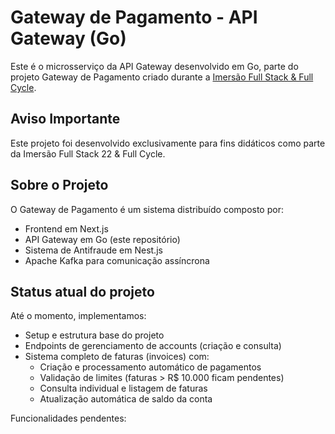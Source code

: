 # Gateway de Pagamento - API Gateway (Go)

Este é o microsserviço da API Gateway desenvolvido em Go, parte do projeto Gateway de Pagamento criado durante a [Imersão Full Stack & Full Cycle](https://imersao.fullcycle.com.br/evento/). 

## Aviso Importante

Este projeto foi desenvolvido exclusivamente para fins didáticos como parte da Imersão Full Stack 22 & Full Cycle.


## Sobre o Projeto

O Gateway de Pagamento é um sistema distribuído composto por:
- Frontend em Next.js
- API Gateway em Go (este repositório)
- Sistema de Antifraude em Nest.js
- Apache Kafka para comunicação assíncrona

## Status atual do projeto
Até o momento, implementamos:
- Setup e estrutura base do projeto
- Endpoints de gerenciamento de accounts (criação e consulta)
- Sistema completo de faturas (invoices) com:
  - Criação e processamento automático de pagamentos
  - Validação de limites (faturas > R$ 10.000 ficam pendentes)
  - Consulta individual e listagem de faturas
  - Atualização automática de saldo da conta

Funcionalidades pendentes:
- Integração com Apache Kafka para:
  - Envio de transações para o microsserviço de antifraude
  - Consumo de respostas do serviço de antifraude
- Processamento de pagamentos baseado na análise de fraude


## Arquitetura da aplicação
[Visualize a arquitetura completa aqui](https://link.excalidraw.com/readonly/Nrz6WjyTrn7IY8ZkrZHy)

## Pré-requisitos

- [Go](https://golang.org/doc/install) 1.24 ou superior
- [Docker](https://www.docker.com/get-started)
  - Para Windows: [WSL2](https://docs.docker.com/desktop/windows/wsl/) é necessário
- [golang-migrate](https://github.com/golang-migrate/migrate)
  - Instalação: `go install -tags 'postgres' github.com/golang-migrate/migrate/v4/cmd/migrate@latest`
- [Extensão REST Client](https://marketplace.visualstudio.com/items?itemName=humao.rest-client) (opcional, para testes)

## Setup do Projeto

1. Clone o repositório:
```bash
git clone https://github.com/devfullcycle/imersao22.git
cd imersao22/go-gateway
```

2. Configure as variáveis de ambiente:
```bash
cp .env.example .env
```

3. Inicie o banco de dados:
```bash
docker compose up -d
```

4. Execute as migrations:
```bash
migrate -path db/migrations -database "postgresql://postgres:postgres@localhost:5432/gateway?sslmode=disable" up
```

5. Execute a aplicação:
```bash
go run cmd/app/main.go
```

## API Endpoints

### Criar Conta
```http
POST /accounts
Content-Type: application/json

{
    "name": "John Doe",
    "email": "john@doe.com"
}
```
Retorna os dados da conta criada, incluindo o API Key para autenticação.

### Consultar Conta
```http
GET /accounts
X-API-Key: {api_key}
```
Retorna os dados da conta associada ao API Key.

### Criar Fatura
```http
POST /invoice
Content-Type: application/json
X-API-Key: {api_key}

{
    "amount": 100.50,
    "description": "Compra de produto",
    "payment_type": "credit_card",
    "card_number": "4111111111111111",
    "cvv": "123",
    "expiry_month": 12,
    "expiry_year": 2025,
    "cardholder_name": "John Doe"
}
```
Cria uma nova fatura e processa o pagamento. Faturas acima de R$ 10.000 ficam pendentes para análise manual.

### Consultar Fatura
```http
GET /invoice/{id}
X-API-Key: {api_key}
```
Retorna os dados de uma fatura específica.

### Listar Faturas
```http
GET /invoice
X-API-Key: {api_key}
```
Lista todas as faturas da conta.

## Testando a API

O projeto inclui um arquivo `test.http` que pode ser usado com a extensão REST Client do VS Code. Este arquivo contém:
- Variáveis globais pré-configuradas
- Exemplos de todas as requisições
- Captura automática do API Key após criação da conta

Para usar:
1. Instale a extensão REST Client no VS Code
2. Abra o arquivo `test.http`
3. Clique em "Send Request" acima de cada requisição 